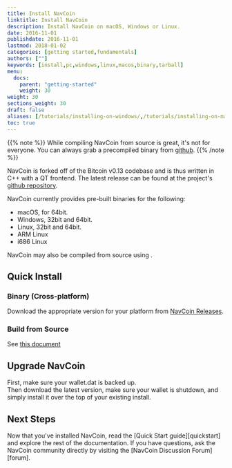 ```yaml
---
title: Install NavCoin
linktitle: Install NavCoin
description: Install NavCoin on macOS, Windows or Linux.
date: 2016-11-01
publishdate: 2016-11-01
lastmod: 2018-01-02
categories: [getting started,fundamentals]
authors: [""]
keywords: [install,pc,windows,linux,macos,binary,tarball]
menu:
  docs:
    parent: "getting-started"
    weight: 30
weight: 30
sections_weight: 30
draft: false
aliases: [/tutorials/installing-on-windows/,/tutorials/installing-on-mac/,/overview/installing/,/getting-started/install,/install/]
toc: true
---
```



{{% note %}}
While compiling NavCoin from source is great, it's not for everyone. You can always grab a precompiled binary from [github](https://github.com/NAVCoin/navcoin-core/releases/latest).
{{% /note %}}

NavCoin is forked off of the Bitcoin v0.13 codebase and is thus written in C++ with a QT frontend. 
The latest release can be found at the project's [github repository](https://github.com/NAVCoin/navcoin-core/releases/latest).

NavCoin currently provides pre-built binaries for the following:

* macOS, for 64bit.
* Windows, 32bit and 64bit.
* Linux, 32bit and 64bit.
* ARM Linux
* i686 Linux

NavCoin may also be compiled from source using .

## Quick Install

### Binary (Cross-platform)

Download the appropriate version for your platform from [NavCoin Releases](https://github.com/NAVCoin/navcoin-core/releases/latest). 

### Build from Source

See [this document](https://github.com/NAVCoin/navcoin-core/blob/master/doc/README.md)

## Upgrade NavCoin

First, make sure your wallet.dat is backed up.  
Then download the latest version, make sure your wallet is shutdown, and simply install it over the top of your existing install.

## Next Steps

Now that you've installed NavCoin, read the [Quick Start guide][quickstart] and explore the rest of the documentation. If you have questions, ask the NavCoin community directly by visiting the [NavCoin Discussion Forum][forum].
